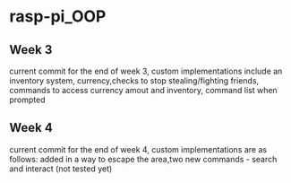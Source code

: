 # rasp-pi_OOP
## Week 3
current commit for the end of week 3, custom implementations include an inventory system, currency,checks to stop stealing/fighting friends, commands to access currency amout and inventory, command list when prompted
## Week 4
current commit for the end of week 4, custom implementations are as follows: added in a way to escape the area,two new commands - search and interact (not tested yet)

